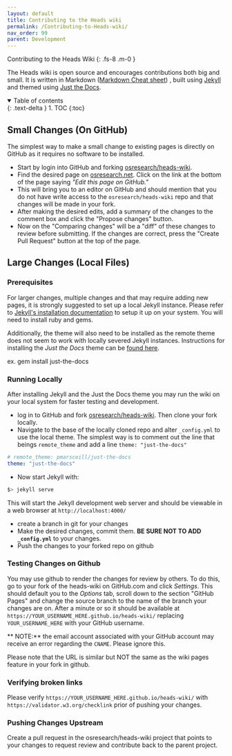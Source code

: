```yaml
---
layout: default
title: Contributing to the Heads wiki
permalink: /Contributing-to-Heads-wiki/
nav_order: 99
parent: Development
---
```


Contributing to the Heads Wiki
{: .fs-8 .m-0 }

The Heads wiki is open source and encourages contributions both big and small.
 It is written in Markdown ([Markdown Cheat sheet](https://www.markdownguide.org/cheat-sheet/))
 , built using [Jekyll](https://jekyllrb.com/) and themed using
 [Just the Docs](https://pmarsceill.github.io/just-the-docs/).



<!-- markdownlint-disable MD033 -->
 <details open markdown="block">
   <summary>
     Table of contents
   </summary>
   {: .text-delta }
 1. TOC
 {:toc}
 </details>
 <!-- markdownlint-enable MD033 -->


Small Changes (On GitHub)
---
The simplest way to make a small change to existing pages is directly on GitHub
 as it requires no software to be installed.

* Start by login into GitHub and forking
[osresearch/heads-wiki](https://github.com/osresearch/heads-wiki).
* Find the desired page on [osresearch.net](http://osresearch.net/).  Click on
the link at the bottom of the page saying *"Edit this page on GitHub."*
* This will bring you to an editor on GitHub and should mention that you do not
have write access to the `osresearch/heads-wiki` repo and that changes will be
made in your fork.
* After making the desired edits, add a summary of the changes to the comment
 box and click the "Propose changes" button.
* Now on the "Comparing changes" will be a "diff" of these changes to review
 before submitting.  If the changes are correct, press the "Create Pull Request"
 button at the top of the page.


Large Changes (Local Files)
---

### Prerequisites

For larger changes, multiple changes and that may require adding new pages, it
 is strongly suggested to set up a local Jekyll instance.  Please refer to
 [Jekyll's installation documentation](https://jekyllrb.com/docs/) to setup it
 up on your system.  You will need to install ruby and gems.

Additionally, the theme will also need to be installed as the remote theme does
 not seem to work with locally severed Jekyll instances.  Instructions for
 installing the *Just the Docs* theme can be
 [found here](https://pmarsceill.github.io/just-the-docs/).

  ex.  gem install just-the-docs

### Running Locally

After installing Jekyll and the Just the Docs theme you may run the wiki on your local system for faster testing and development.
* log in to GitHub and fork
[osresearch/heads-wiki](https://github.com/osresearch/heads-wiki).  Then clone
your fork locally.
* Navigate to the base of the locally cloned repo and alter `_config.yml` to use
 the local theme.  The simplest way is to comment out the line that beings
 `remote_theme` and add a line `theme: "just-the-docs"`

 ```yaml
 # remote_theme: pmarsceill/just-the-docs
 theme: "just-the-docs"
 ```
* Now start Jekyll with:
```bash
$> jekyll serve
```
This will start the Jekyll development web server and should be viewable in a
web browser at `http://localhost:4000/`

* create a branch in git for your changes
* Make the desired changes, commit them.  **BE SURE NOT TO ADD `_config.yml`**
to your changes.
* Push the changes to your forked repo on github

### Testing Changes on Github

You may use github to render the changes for review by others.  To do this, go to your fork of the heads-wiki on
 GitHub.com and click *Settings*.  This should default you to the *Options* tab,
scroll down to the section "GitHub Pages" and change the source branch to the
name of the branch your changes are on.  After a minute or so it should be
available at `https://YOUR_USERNAME_HERE.github.io/heads-wiki/`
replacing `YOUR_USERNAME_HERE` with your GitHub username.

** NOTE:** the email account associated with your GitHub account may receive an
 error regarding the `CNAME`.  Please ignore this.

Please note that the URL is similar but NOT the same as the wiki pages feature in your fork in github.

### Verifying broken links
Please verify `https://YOUR_USERNAME_HERE.github.io/heads-wiki/` with `https://validator.w3.org/checklink` prior of pushing your changes. 

### Pushing Changes Upstream

Create a pull request in the osresearch/heads-wiki project that points to your changes to request review and contribute back to the parent project.

